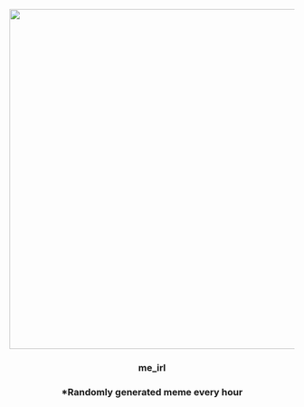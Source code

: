 <p align="center">
        <img src="https://i.redd.it/8x3rkxztkv391.jpg" width="600" height="600">
        </p>
        <h3 align="center">me_irl</h3>
        <h3 align="center">*Randomly generated meme every hour</h3>
    